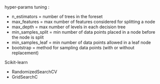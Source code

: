 

hyper-params tuning :
- n_estimators = number of trees in the foreset
- max_features = max number of features considered for splitting a node
- max_depth = max number of levels in each decision tree
- min_samples_split = min number of data points placed in a node before the node is split
- min_samples_leaf = min number of data points allowed in a leaf node
- bootstrap = method for sampling data points (with or without replacement)

Scikit-learn
- RandomizedSearchCV
- GridSearchC

